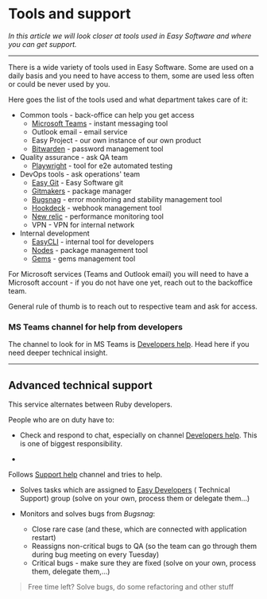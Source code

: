 # Tools and support

*In this article we will look closer at tools used in Easy Software and where you can get support.*

---

There is a wide variety of tools used in Easy Software. Some are used on a daily basis and you need to have access to
them, some are used less often or could be never used by you.

Here goes the list of the tools used and what department takes care of it:

- Common tools - back-office can help you get access
    - [Microsoft Teams](https://teams.microsoft.com/) - instant messaging tool
    - Outlook email - email service
    - Easy Project - our own instance of our own product
    - [Bitwarden](https://bitwarden.com/download/) - password management tool
- Quality assurance - ask QA team
    - [Playwright](https://playwright.dev/) - tool for e2e automated testing
- DevOps tools - ask operations' team
    - [Easy Git](https://git.easy.cz/) - Easy Software git
    - [Gitmakers](https://gitmakers.com/) - package manager
    - [Bugsnag](https://app.bugsnag.com/organizations/easy-software/stability-center) - error monitoring and stability
      management tool
    - [Hookdeck](https://dashboard.hookdeck.io/) - webhook management tool
    - [New relic](https://one.eu.newrelic.com/) - performance monitoring tool
    - VPN - VPN for internal network
- Internal development
    - [EasyCLI](https://git.easy.cz/internal/easy_cli) - internal tool for developers
    - [Nodes](https://nodes.easysoftware.com) - package management tool
    - [Gems](http://gems.easysoftware.com) - gems management tool

For Microsoft services (Teams and Outlook email) you will need to have a Microsoft account - if you do not have one yet,
reach out to the backoffice team.

General rule of thumb is to reach out to respective team and ask for access.

### MS Teams channel for help from developers

The channel to look for in MS Teams
is [Developers help](https://teams.microsoft.com/l/channel/19%3a6c2718cc2fea4e8a974a29b0636c684e%40thread.tacv2/Developers%2520help).
Head here if you need deeper technical insight.

---

## Advanced technical support

This service alternates between Ruby developers.

People who are on duty have to:

- Check and respond to chat, especially on
  channel [Developers help](https://teams.microsoft.com/l/channel/19%3a6c2718cc2fea4e8a974a29b0636c684e%40thread.tacv2/Developers%2520help).
  This is one of biggest responsibility.

-
Follows [Support help](https://teams.microsoft.com/l/channel/19%3ac1a8720bfef54fda996d90e02c3381aa%40thread.tacv2/Support%2520Help)
channel and tries to help.

- Solves tasks which are assigned
  to [Easy Developers](https://es.easyproject.com/issues?set_filter=1&amp;f%5Bstatus_id%5D=o1&amp;f%5Bassigned_to_id%5D==375) (
  Technical Support) group (solve on your own, process them or delegate them...)

- Monitors and solves bugs from *Bugsnag*:
    - Close rare case (and these, which are connected with application restart)
    - Reassigns non-critical bugs to QA (so the team can go through them during bug meeting on every Tuesday)
    - Critical bugs - make sure they are fixed (solve on your own, process them, delegate them,...)

> Free time left? Solve bugs, do some refactoring and other stuff
